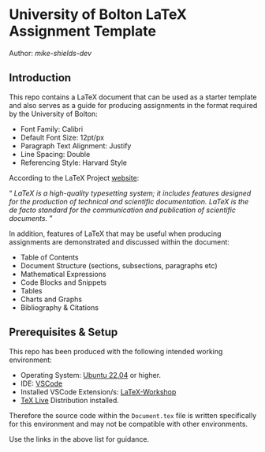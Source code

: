 # University of Bolton LaTeX Assignment Template

Author: <cite>mike-shields-dev</cite>

## Introduction

This repo contains a LaTeX document that can be used as a starter template and also serves as a guide for producing assignments in the format required by the University of Bolton:

- Font Family: Calibri
- Default Font Size: 12pt/px
- Paragraph Text Alignment: Justify
- Line Spacing: Double
- Referencing Style: Harvard Style

According to the LaTeX Project [website]("https://www.latex-project.org/"):

<q cite="https://www.latex-project.org/">
        <i>
            LaTeX is a high-quality typesetting system; it includes features designed for the production of technical and scientific documentation. LaTeX is the de facto standard for the communication and publication of scientific documents.
        </i>
    </q>
</p>

In addition, features of LaTeX that may be useful when producing assignments are demonstrated and discussed within the document:

- Table of Contents
- Document Structure (sections, subsections, paragraphs etc)
- Mathematical Expressions
- Code Blocks and Snippets
- Tables
- Charts and Graphs
- Bibliography & Citations

## Prerequisites & Setup

This repo has been produced with the following intended working environment:  

- Operating System: [Ubuntu 22.04](https://releases.ubuntu.com/jammy/) or higher.
- IDE: [VSCode](https://code.visualstudio.com) 
- Installed VSCode Extension/s:  [LaTeX-Workshop](https://github.com/James-Yu/LaTeX-Workshop/wiki/Install#settings) 
- [TeX Live](https://www.tug.org/texlive/) Distribution installed.

Therefore the source code within the `Document.tex` file is written specifically for this environment and may not be compatible with other environments.

Use the links in the above list for guidance.
